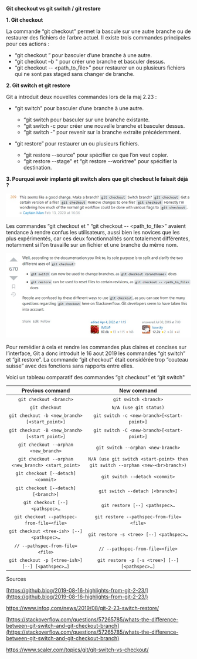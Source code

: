 **Git checkout vs git switch / git restore**

 **1. Git checkout**
    

La commande “git checkout” permet la bascule sur une autre branche ou de restaurer des fichiers de l’arbre actuel.
Il existe trois commandes principales pour ces actions :

-   “git checkout <branchname>” pour basculer d’une branche à une autre.
-   “git checkout –b <branchname>" pour créer une branche et basculer dessus.
-   “git checkout -- <path_to_file>” pour restaurer un ou plusieurs fichiers qui ne sont pas staged sans changer de branche.
    

**2.  **Git switch et git restore****
    

Git a introduit deux nouvelles commandes lors de la maj 2.23 :
-   “git switch” pour basculer d’une branche à une autre.
	-   “git switch <branchname> pour basculer sur une branche existante. 
	-   “git switch -c <branchname> pour créer une nouvelle branche et basculer dessus.
	-   “git switch -” pour revenir sur la branche extraite précédemment.
    

-   “git restore” pour restaurer un ou plusieurs fichiers.
	-   “git restore --source" pour spécifier ce que l’on veut copier.
	-   “git restore --stage" et “git restore --worktree" pour spécifier la destination.
    

**3.  Pourquoi avoir implanté git switch alors que git checkout le faisait déjà ?**

![Alt text](stackoverflowexemple.jpg)
    

Les commandes “git  checkout <branchname> et ” “git checkout -- <path_to_file>” avaient tendance à rendre confus les utilisateurs, aussi bien les novices que les plus expérimentés, car ces deux fonctionnalités sont totalement différentes, notamment si l’on travaille sur un fichier et une branche du même nom.
 
![Alt text](stackoverflowexemple2.jpg)


Pour remédier à cela et rendre les commandes plus claires et concises sur l’interface, Git a donc introduit le 16 aout 2019 les commandes “git switch” et “git restore”. La commande “git checkout” était considérée trop “couteau suisse” avec des fonctions sans rapports entre elles.

Voici un tableau comparatif des commandes “git  checkout” et “git switch"

|                 **Previous command**                	|                                 **New command**                                 	|
|:---------------------------------------------------:	|:-------------------------------------------------------------------------------:	|
| `git checkout <branch>`                               | `git switch <branch>`                                                             |
| `git checkout`                                        | `N/A (use git status)`                                                            |
| `git checkout -b <new_branch>[<start_point>]`         | `git switch -c <new-branch>[<start-point>]`                                       |
| `git checkout -B <new_branch>[<start_point>]`         | `git switch -C <new-branch>[<start-point>]`                                       |
| `git checkout --orphan <new_branch>`                  | `git switch --orphan <new-branch>`                                                |
| `git checkout --orphan <new_branch> <start_point>`    | `N/A (use git switch <start-point> then git switch --orphan <new-<br>branch>)`    |
| `git checkout [--detach] <commit>`                    | `git switch --detach <commit>`                                                    |
| `git checkout [--detach] [<branch>]`                  | `git switch --detach [<branch>]`                                                  |
| `git checkout [--] <pathspec>…`                       | `git restore [--] <pathspec>…`                                                    |
| `git checkout --pathspec-from-file=<file>`            | `git restore --pathspec-from-file=<file>`                                         |
| `git checkout <tree-ish> [--] <pathspec>…`            | `git restore -s <tree> [--] <pathspec>…`                                          |
| `// --pathspec-from-file=<file>`                      | `// --pathspec-from-file=<file>`                                                  |
| `git checkout -p [<tree-ish>] [--] [<pathspec>…]`     | `git restore -p [-s <tree>] [--] [<pathspec>…]`                                   |

Sources

[https://github.blog/2019-08-16-highlights-from-git-2-23/](https://github.blog/2019-08-16-highlights-from-git-2-23/)

https://www.infoq.com/news/2019/08/git-2-23-switch-restore/

[https://stackoverflow.com/questions/57265785/whats-the-difference-between-git-switch-and-git-checkout-branch](https://stackoverflow.com/questions/57265785/whats-the-difference-between-git-switch-and-git-checkout-branch)

https://www.scaler.com/topics/git/git-switch-vs-checkout/

